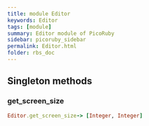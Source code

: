 ```yaml
---
title: module Editor
keywords: Editor
tags: [module]
summary: Editor module of PicoRuby
sidebar: picoruby_sidebar
permalink: Editor.html
folder: rbs_doc
---
```

## Singleton methods
### get_screen_size

```ruby
Editor.get_screen_size-> [Integer, Integer]
```
